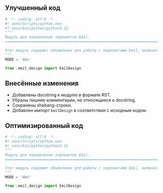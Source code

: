 ## Улучшенный код

```python
# -*- coding: utf-8 -*-
#! venv/Scripts/python.exe
#! venv/bin/python/python3.12
"""
Модуль для определения эндпоинтов Emil.
=========================================================================================

Этот модуль содержит объявления для работы с эндпоинтами Emil, включая импорты и настройки.
"""
MODE = 'dev'

from .emil_design import EmilDesign
```

## Внесённые изменения

- Добавлены docstring к модулю в формате RST.
- Убраны лишние комментарии, не относящиеся к docstring.
- Сохранены shebang-строки.
- Добавлен импорт `EmilDesign` в соответствии с исходным кодом.

## Оптимизированный код

```python
# -*- coding: utf-8 -*-
#! venv/Scripts/python.exe
#! venv/bin/python/python3.12
"""
Модуль для определения эндпоинтов Emil.
=========================================================================================

Этот модуль содержит объявления для работы с эндпоинтами Emil, включая импорты и настройки.
"""
MODE = 'dev'

from .emil_design import EmilDesign